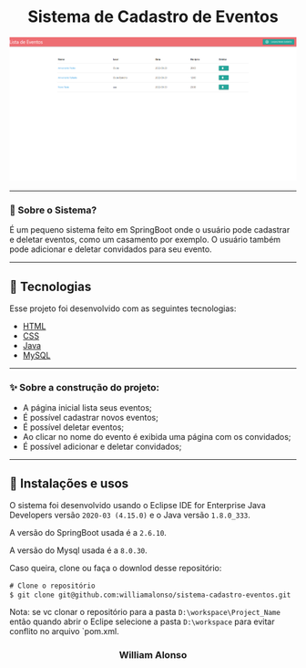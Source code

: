 <h1 align="center">
    Sistema de Cadastro de Eventos
</h1>

<div align="center">
  <img src="https://github.com/williamalonso/sistema-cadastro-eventos/blob/master/img/home.png" alt"Home Page" title="Sistema de cadastro de Eventos" width="600" />
  

---

</div>



### 🤔 Sobre o Sistema?

É um pequeno sistema feito em SpringBoot onde o usuário pode cadastrar e deletar eventos, como um casamento por exemplo. O usuário também pode adicionar e deletar convidados para seu evento.

---

## 🚀 Tecnologias

Esse projeto foi desenvolvido com as seguintes tecnologias:

- [HTML](https://developer.mozilla.org/pt-BR/docs/Web/HTML)
- [CSS](https://developer.mozilla.org/pt-BR/docs/Web/CSS)
- [Java](https://www.oracle.com/java/)
- [MySQL](https://www.mysql.com/)

---

### ✨ Sobre a construção do projeto:

- A página inicial lista seus eventos;
- É possível cadastrar novos eventos;
- É possível deletar eventos;
- Ao clicar no nome do evento é exibida uma página com os convidados;
- É possível adicionar e deletar convidados;


---

## 🙅 Instalações e usos

O sistema foi desenvolvido usando o Eclipse IDE for Enterprise Java Developers versão `2020-03 (4.15.0)` e o Java versão `1.8.0_333`.

A versão do SpringBoot usada é a `2.6.10`.

A versão do Mysql usada é a `8.0.30`.

Caso queira, clone ou faça o downlod desse repositório:

```
# Clone o repositório
$ git clone git@github.com:williamalonso/sistema-cadastro-eventos.git
```

Nota: se vc clonar o repositório para a pasta `D:\workspace\Project_Name` então quando abrir o Eclipe selecione a pasta `D:\workspace` para evitar conflito no arquivo `pom.xml.

<h3 align="center">William Alonso</h3>
